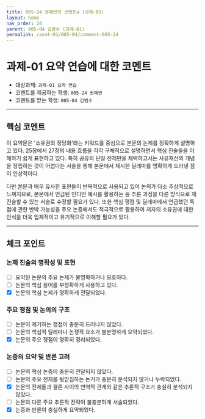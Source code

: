 ```yaml
---
title: 005-24 권예빈의 코멘트a (과제-01) 
layout: home
nav_order: 24
parent: 005-04 김범수 (과제-01)
permalink: /asmt-01/005-04/comment-005-24
---
```


# 과제-01 요약 연습에 대한 코멘트

- 대상과제: `과제-01 요약 연습`
- 코멘트를 제공하는 학생: `005-24 권예빈` 
- 코멘트를 받는 학생: `005-04 김범수` 

---

## 핵심 코멘트

이 요약문은 '소유권의 정당화'라는 키워드를 중심으로 본문의 논제를 정확하게 설명하고 있다. 25장에서 27장의 내용 흐름을 각각 구체적으로 설명하면서 핵심 진술들을 이해하기 쉽게 표현하고 있다. 특히 공유의 단일 전제만을 채택하고서는 사유재산의 개념을 정립하는 것이 어렵다는 서술을 통해 본문에서 제시한 딜레마를 명확하게 드러낸 점이 인상적이다.

다만 본문과 매우 유사한 표현들이 반복적으로 사용되고 있어 논의가 다소 추상적으로 느껴지므로, 본문에서 언급된 인디언 예시를 활용하는 등 추론 과정을 다른 방식으로 재진술할 수 있는 서술로 수정할 필요가 있다. 또한 핵심 쟁점 및 딜레마에서 언급했던 독점에 관한 반박 가능성을 주요 논증에서도 적극적으로 활용하여 저자의 소유권에 대한 인식을 더욱 입체적이고 유기적으로 이해할 필요가 있다.

---

## 체크 포인트

### 논제 진술의 명확성 및 표현  
- [ ] 요약된 논문의 주요 논제가 불명확하거나 모호하다.  
- [ ] 논문의 핵심 용어를 부정확하게 사용하고 있다.  
- [x] 논문의 핵심 논제가 명확하게 전달되었다.  

### 주요 쟁점 및 논의의 구조  
- [ ] 논문이 제기하는 쟁점이 충분히 드러나지 않았다.  
- [ ] 논문의 핵심적 딜레마나 논쟁적 요소가 불분명하게 요약되었다.  
- [x] 논문의 주요 쟁점이 명확히 정리되었다.  

### 논증의 요약 및 반론 고려  
- [ ] 논문의 핵심 논증이 충분히 전달되지 않았다.  
- [ ] 논문의 주요 전제를 뒷받침하는 논거가 충분히 분석되지 않거나 누락되었다.  
- [x] 논문의 전제들과 결론 사이의 연역적 관계와 같은 추론적 구조가 충실히 분석되지 않았다.  
- [ ] 논문의 다른 주요 추론적 전략이 불충분하게 서술되었다.
- [x] 논증과 반론이 충실하게 요약되었다. 